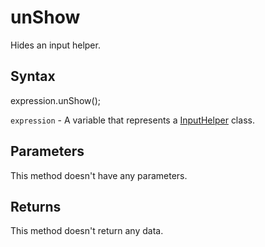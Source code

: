 # unShow

Hides an input helper.

## Syntax

expression.unShow();

`expression` - A variable that represents a [InputHelper](../InputHelper.md) class.

## Parameters

This method doesn't have any parameters.

## Returns

This method doesn't return any data.